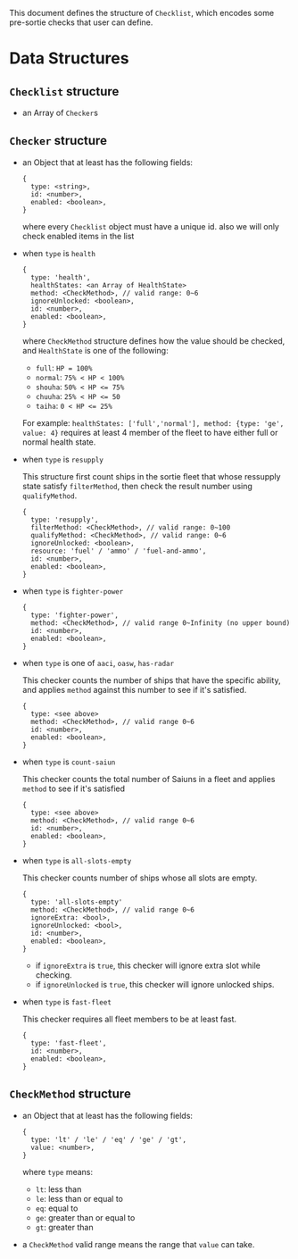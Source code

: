 This document defines the structure of `Checklist`, which encodes some pre-sortie checks
that user can define.

# Data Structures

## `Checklist` structure

- an Array of `Checker`s

## `Checker` structure

- an Object that at least has the following fields:

    ```
    {
      type: <string>,
      id: <number>,
      enabled: <boolean>,
    }
    ```

    where every `Checklist` object must have a unique id.
    also we will only check enabled items in the list

- when `type` is `health`

    ```
    {
      type: 'health',
      healthStates: <an Array of HealthState>
      method: <CheckMethod>, // valid range: 0~6
      ignoreUnlocked: <boolean>,
      id: <number>,
      enabled: <boolean>,
    }
    ```

    where `CheckMethod` structure defines how the value should be checked,
    and `HealthState` is one of the following:

    - `full`: `HP = 100%`
    - `normal`: `75% < HP < 100%`
    - `shouha`: `50% < HP <= 75%`
    - `chuuha`: `25% < HP <= 50`
    - `taiha`: `0 < HP <= 25%`

    For example: `healthStates: ['full','normal'], method: {type: 'ge', value: 4}`
    requires at least 4 member of the fleet to have either full or normal health state.

- when `type` is `resupply`

    This structure first count ships in the sortie fleet that whose ressupply state
    satisfy `filterMethod`, then check the result number using `qualifyMethod`.

    ```
    {
      type: 'resupply',
      filterMethod: <CheckMethod>, // valid range: 0~100
      qualifyMethod: <CheckMethod>, // valid range: 0~6
      ignoreUnlocked: <boolean>,
      resource: 'fuel' / 'ammo' / 'fuel-and-ammo',
      id: <number>,
      enabled: <boolean>,
    }
    ```

- when `type` is `fighter-power`

    ```
    {
      type: 'fighter-power',
      method: <CheckMethod>, // valid range 0~Infinity (no upper bound)
      id: <number>,
      enabled: <boolean>,
    }
    ```

- when `type` is one of `aaci`, `oasw`, `has-radar`

    This checker counts the number of ships that have the specific ability,
    and applies `method` against this number to see if it's satisfied.

    ```
    {
      type: <see above>
      method: <CheckMethod>, // valid range 0~6
      id: <number>,
      enabled: <boolean>,
    }
    ```

- when `type` is `count-saiun`

    This checker counts the total number of Saiuns in a fleet
    and applies `method` to see if it's satisfied

    ```
    {
      type: <see above>
      method: <CheckMethod>, // valid range 0~6
      id: <number>,
      enabled: <boolean>,
    }
    ```

- when `type` is `all-slots-empty`

    This checker counts number of ships whose all slots are empty.

    ```
    {
      type: 'all-slots-empty'
      method: <CheckMethod>, // valid range 0~6
      ignoreExtra: <bool>,
      ignoreUnlocked: <bool>,
      id: <number>,
      enabled: <boolean>,
    }
    ```

    - if `ignoreExtra` is `true`, this checker will ignore extra slot while checking.
    - if `ignoreUnlocked` is `true`, this checker will ignore unlocked ships.

- when `type` is `fast-fleet`

    This checker requires all fleet members to be at least fast.

    ```
    {
      type: 'fast-fleet',
      id: <number>,
      enabled: <boolean>,
    }
    ```

## `CheckMethod` structure

- an Object that at least has the following fields:

    ```
    {
      type: 'lt' / 'le' / 'eq' / 'ge' / 'gt',
      value: <number>,
    }
    ```

    where `type` means:

    - `lt`: less than
    - `le`: less than or equal to
    - `eq`: equal to
    - `ge`: greater than or equal to
    - `gt`: greater than

- a `CheckMethod` valid range means the range that `value` can take.
